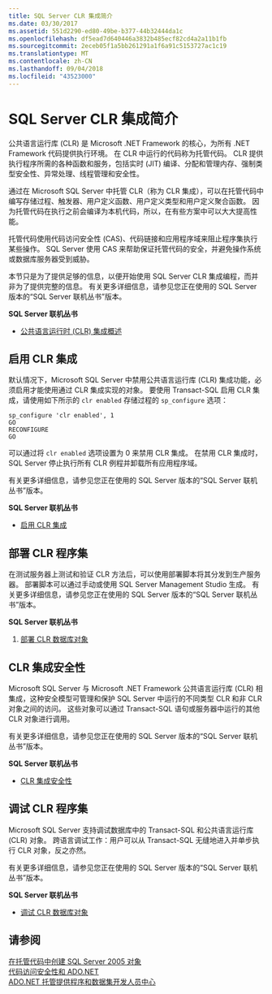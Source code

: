 ```yaml
---
title: SQL Server CLR 集成简介
ms.date: 03/30/2017
ms.assetid: 551d2290-ed80-49be-b377-44b32444da1c
ms.openlocfilehash: df5ead7d640446a3832b485ecf82cd4a2a11b1fb
ms.sourcegitcommit: 2eceb05f1a5bb261291a1f6a91c5153727ac1c19
ms.translationtype: MT
ms.contentlocale: zh-CN
ms.lasthandoff: 09/04/2018
ms.locfileid: "43523000"
---
```

# <a name="introduction-to-sql-server-clr-integration"></a>SQL Server CLR 集成简介
公共语言运行库 (CLR) 是 Microsoft .NET Framework 的核心，为所有 .NET Framework 代码提供执行环境。 在 CLR 中运行的代码称为托管代码。 CLR 提供执行程序所需的各种函数和服务，包括实时 (JIT) 编译、分配和管理内存、强制类型安全性、异常处理、线程管理和安全性。  
  
 通过在 Microsoft SQL Server 中托管 CLR（称为 CLR 集成），可以在托管代码中编写存储过程、触发器、用户定义函数、用户定义类型和用户定义聚合函数。 因为托管代码在执行之前会编译为本机代码，所以，在有些方案中可以大大提高性能。  
  
 托管代码使用代码访问安全性 (CAS)、代码链接和应用程序域来阻止程序集执行某些操作。 SQL Server 使用 CAS 来帮助保证托管代码的安全，并避免操作系统或数据库服务器受到威胁。  
  
 本节只是为了提供足够的信息，以便开始使用 SQL Server CLR 集成编程，而并非为了提供完整的信息。 有关更多详细信息，请参见您正在使用的 SQL Server 版本的“SQL Server 联机丛书”版本。  
  
 **SQL Server 联机丛书**  
  
-   [公共语言运行时 (CLR) 集成概述](https://go.microsoft.com/fwlink/?LinkId=115242)  
  
## <a name="enabling-clr-integration"></a>启用 CLR 集成  
 默认情况下，Microsoft SQL Server 中禁用公共语言运行库 (CLR) 集成功能，必须启用才能使用通过 CLR 集成实现的对象。 要使用 Transact-SQL 启用 CLR 集成，请使用如下所示的 `clr enabled` 存储过程的 `sp_configure` 选项：  
  
```  
sp_configure 'clr enabled', 1  
GO  
RECONFIGURE  
GO  
```  
  
 可以通过将 `clr enabled` 选项设置为 0 来禁用 CLR 集成。 在禁用 CLR 集成时，SQL Server 停止执行所有 CLR 例程并卸载所有应用程序域。  
  
 有关更多详细信息，请参见您正在使用的 SQL Server 版本的“SQL Server 联机丛书”版本。  
  
 **SQL Server 联机丛书**  
  
-   [启用 CLR 集成](https://go.microsoft.com/fwlink/?LinkId=115230)  
  
## <a name="deploying-a-clr-assembly"></a>部署 CLR 程序集  
 在测试服务器上测试和验证 CLR 方法后，可以使用部署脚本将其分发到生产服务器。 部署脚本可以通过手动或使用 SQL Server Management Studio 生成。 有关更多详细信息，请参见您正在使用的 SQL Server 版本的“SQL Server 联机丛书”版本。  
  
 **SQL Server 联机丛书**  
  
1.  [部署 CLR 数据库对象](https://go.microsoft.com/fwlink/?LinkId=115232)  
  
## <a name="clr-integration-security"></a>CLR 集成安全性  
 Microsoft SQL Server 与 Microsoft .NET Framework 公共语言运行库 (CLR) 相集成，这种安全模型可管理和保护 SQL Server 中运行的不同类型 CLR 和非 CLR 对象之间的访问。 这些对象可以通过 Transact-SQL 语句或服务器中运行的其他 CLR 对象进行调用。  
  
 有关更多详细信息，请参见您正在使用的 SQL Server 版本的“SQL Server 联机丛书”版本。  
  
 **SQL Server 联机丛书**  
  
-   [CLR 集成安全性](https://go.microsoft.com/fwlink/?LinkId=115234)  
  
## <a name="debugging-a-clr-assembly"></a>调试 CLR 程序集  
 Microsoft SQL Server 支持调试数据库中的 Transact-SQL 和公共语言运行库 (CLR) 对象。 跨语言调试工作：用户可以从 Transact-SQL 无缝地进入并单步执行 CLR 对象，反之亦然。  
  
 有关更多详细信息，请参见您正在使用的 SQL Server 版本的“SQL Server 联机丛书”版本。  
  
 **SQL Server 联机丛书**  
  
-   [调试 CLR 数据库对象](https://go.microsoft.com/fwlink/?LinkId=115236)  
  
## <a name="see-also"></a>请参阅  
 [在托管代码中创建 SQL Server 2005 对象](https://msdn.microsoft.com/library/5358a825-e19b-49aa-8214-674ce5fed1da)  
 [代码访问安全性和 ADO.NET](../../../../../docs/framework/data/adonet/code-access-security.md)  
 [ADO.NET 托管提供程序和数据集开发人员中心](https://go.microsoft.com/fwlink/?LinkId=217917)
